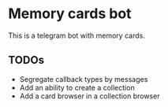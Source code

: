 # Memory cards bot 

This is a telegram bot with memory cards.

 ## TODOs
- Segregate callback types by messages
- Add an ability to create a collection
- Add a card browser in a collection browser